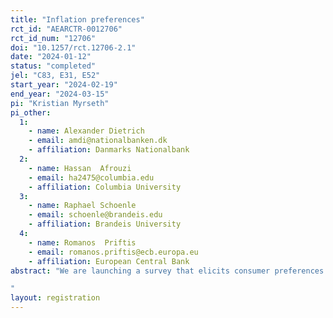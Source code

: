 ```yaml
---
title: "Inflation preferences"
rct_id: "AEARCTR-0012706"
rct_id_num: "12706"
doi: "10.1257/rct.12706-2.1"
date: "2024-01-12"
status: "completed"
jel: "C83, E31, E52"
start_year: "2024-02-19"
end_year: "2024-03-15"
pi: "Kristian Myrseth"
pi_other:
  1:
    - name: Alexander Dietrich
    - email: amdi@nationalbanken.dk
    - affiliation: Danmarks Nationalbank
  2:
    - name: Hassan  Afrouzi
    - email: ha2475@columbia.edu
    - affiliation: Columbia University
  3:
    - name: Raphael Schoenle
    - email: schoenle@brandeis.edu
    - affiliation: Brandeis University
  4:
    - name: Romanos  Priftis
    - email: romanos.priftis@ecb.europa.eu
    - affiliation: European Central Bank
abstract: "We are launching a survey that elicits consumer preferences over inflation. The survey embeds an RCT, featuring five information treatments and one control group. The survey also includes questions that explore potential rationales for preferences expressed; vignettes--wherein random numbers for long-run inflation are presented--that elicit preferences in hypothetical contexts; and a task that confronts respondents with a trade-off between stabilizing inflation and stabilizing unemployment.
"
layout: registration
---
```


